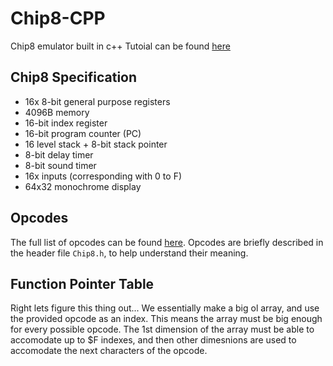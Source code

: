 # Chip8-CPP
Chip8 emulator built in c++
Tutoial can be found [here](https://austinmorlan.com/posts/chip8_emulator)

## Chip8 Specification
- 16x 8-bit general purpose registers
- 4096B memory
- 16-bit index register
- 16-bit program counter (PC)
- 16 level stack + 8-bit stack pointer
- 8-bit delay timer
- 8-bit sound timer
- 16x inputs (corresponding with 0 to F)
- 64x32 monochrome display

## Opcodes
The full list of opcodes can be found [here](http://devernay.free.fr/hacks/chip8/C8TECH10.HTM).
Opcodes are briefly described in the header file `Chip8.h`, to help understand their meaning.

## Function Pointer Table
Right lets figure this thing out...
We essentially make a big ol array, and use the provided opcode as an index. This means the array must be big enough for every possible opcode.
The 1st dimension of the array must be able to accomodate up to $F indexes, and then other dimesnions are used to accomodate the next characters of the opcode.

